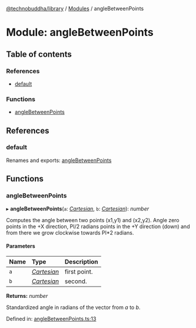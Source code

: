 [@technobuddha/library](../..) / [Modules](../Modules.md) / angleBetweenPoints

# Module: angleBetweenPoints

## Table of contents

### References

- [default](anglebetweenpoints.md#default)

### Functions

- [angleBetweenPoints](anglebetweenpoints.md#anglebetweenpoints)

## References

### default

Renames and exports: [angleBetweenPoints](anglebetweenpoints.md#anglebetweenpoints)

## Functions

### angleBetweenPoints

▸ **angleBetweenPoints**(`a`: [*Cartesian*](coordinates.md#cartesian), `b`: [*Cartesian*](coordinates.md#cartesian)): *number*

Computes the angle between two points (x1,y1) and (x2,y2).
Angle zero points in the +X direction, PI/2 radians points in the +Y
direction (down) and from there we grow clockwise towards PI*2 radians.

#### Parameters

| Name | Type | Description |
| :------ | :------ | :------ |
| `a` | [*Cartesian*](coordinates.md#cartesian) | first point. |
| `b` | [*Cartesian*](coordinates.md#cartesian) | second. |

**Returns:** *number*

Standardized angle in radians of the vector from *a* to *b*.

Defined in: [angleBetweenPoints.ts:13](../../src/angleBetweenPoints.ts#L13)

